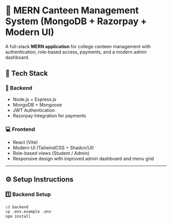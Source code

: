 # 🍴 MERN Canteen Management System (MongoDB + Razorpay + Modern UI)

A full-stack **MERN application** for college canteen management with authentication, role-based access, payments, and a modern admin dashboard.

## 🚀 Tech Stack

### 🧠 Backend
- Node.js + Express.js  
- MongoDB + Mongoose  
- JWT Authentication  
- Razorpay Integration for payments  

### 💻 Frontend
- React (Vite)
- Modern UI (TailwindCSS + Shadcn/UI)
- Role-based views (Student / Admin)
- Responsive design with improved admin dashboard and menu grid

---

## ⚙️ Setup Instructions

### 1️⃣ Backend Setup
```bash
cd backend
cp .env.example .env
npm install
